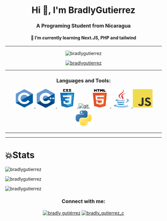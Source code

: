 <h1 align="center">Hi 👋, I'm BradlyGutierrez</h1>
<h3 align="center">A Programing Student from Nicaragua</h3>
<h4 align="center">🌱 I’m currently learning Next.JS, PHP and tailwind</h4>

<hr style="border-color:red">
<p dir="auto">


<p align="center"> <img
        src="https://komarev.com/ghpvc/?username=bradlygutierrez&theme=radical&label=Profile%20views&color=0e75b6&style=flat"
        alt="bradlygutierrez" /> </p>

<p align="center"> <a href="https://github.com/ryo-ma/github-profile-trophy"><img
            src="https://github-profile-trophy.vercel.app/?username=bradlygutierrez" alt="bradlygutierrez" /></a> </p>

<hr style="border-color:blue;">

<h3 align="center">Languages and Tools:</h3>
<p align="center"> <a href="https://www.cprogramming.com/" target="_blank" rel="noreferrer"> <img
            src="https://raw.githubusercontent.com/devicons/devicon/master/icons/c/c-original.svg" alt="c" width="65"
            height="60" /> </a> <a href="https://www.w3schools.com/cpp/" target="_blank" rel="noreferrer"> <img
            src="https://raw.githubusercontent.com/devicons/devicon/master/icons/cplusplus/cplusplus-original.svg"
            alt="cplusplus" width="65" height="60" /> </a> <a href="https://www.w3schools.com/css/" target="_blank"
        rel="noreferrer"> <img
            src="https://raw.githubusercontent.com/devicons/devicon/master/icons/css3/css3-original-wordmark.svg"
            alt="css3" width="65" height="60" /> </a> <a href="https://git-scm.com/" target="_blank" rel="noreferrer">
        <img src="https://www.vectorlogo.zone/logos/git-scm/git-scm-icon.svg" alt="git" width="65" height="60" /> </a>
    <a href="https://www.w3.org/html/" target="_blank" rel="noreferrer"> <img
            src="https://raw.githubusercontent.com/devicons/devicon/master/icons/html5/html5-original-wordmark.svg"
            alt="html5" width="65" height="60" /> </a> <a href="https://www.java.com" target="_blank" rel="noreferrer">
        <img src="https://raw.githubusercontent.com/devicons/devicon/master/icons/java/java-original.svg" alt="java"
            width="65" height="60" /> </a> <a href="https://developer.mozilla.org/en-US/docs/Web/JavaScript"
        target="_blank" rel="noreferrer"> <img
            src="https://raw.githubusercontent.com/devicons/devicon/master/icons/javascript/javascript-original.svg"
            alt="javascript" width="65" height="60" /> </a> <a href="https://www.python.org" target="_blank"
        rel="noreferrer"> <img
            src="https://raw.githubusercontent.com/devicons/devicon/master/icons/python/python-original.svg"
            alt="python" width="65" height="60" /> </a> </p>

<hr style="border:15px;">
<hr style="border:2px;">
<h1>💥Stats</h1>


<div id="stats" width="100%" flex-wrap="wrap" ><p><img  src="https://github-readme-stats.vercel.app/api/top-langs?username=bradlygutierrez&show_icons=true&theme=radical&locale=en&layout=compact" width= "400"  alt="bradlygutierrez" /> </p>
 <p><img  src="https://github-readme-streak-stats.herokuapp.com/?user=bradlygutierrez&show_icons=true&theme=radical" width= "400"   alt="bradlygutierrez" /></p>
 <p><img src="https://github-readme-stats.vercel.app/api?username=bradlygutierrez&show_icons=true&theme=radical" width= "400"   alt="bradlygutierrez" /></p>       
</div>







<h3 align="center">Connect with me:</h3>
<p align="center">
    <a href="https://twitter.com/BradlyGutierrez1" target="blank"><img align="center"
            src="https://raw.githubusercontent.com/rahuldkjain/github-profile-readme-generator/master/src/images/icons/Social/twitter.svg"
            alt="bradly gutiérrez" height="30" width="50" /></a>
    <portal id="exampleportal" src="https://twitter.com/BradlyGutierrez1"></portal>
    <a href="https://instagram.com/bradly_gutierrez_c" target="blank"><img align="center"
            src="https://raw.githubusercontent.com/rahuldkjain/github-profile-readme-generator/master/src/images/icons/Social/instagram.svg"
            alt="bradly_gutierrez_c" height="30" width="50" /></a>
</p> 
